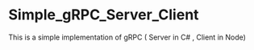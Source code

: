 # Simple_gRPC_Server_Client
This is a simple implementation of gRPC ( Server in C# , Client in Node)
